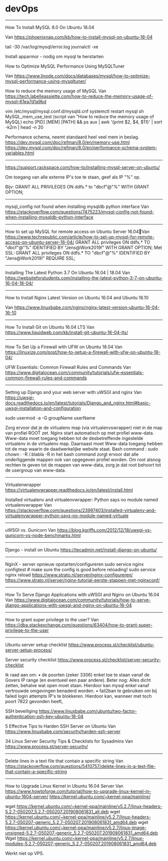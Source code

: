 # devOps

---------

How To Install MySQL 8.0 On Ubuntu 18.04

Van <https://phoenixnap.com/kb/how-to-install-mysql-on-ubuntu-18-04> 

tail -30 /var/log/mysql/error.log
journalctl -xe

Install apparmor - nodig om mysql te herstarten


How to Optimize MySQL Performance Using MySQLTuner

Van <https://www.linode.com/docs/databases/mysql/how-to-optimize-mysql-performance-using-mysqltuner/> 

How to reduce the memory usage of MySQL
Van <https://tech.labelleassiette.com/how-to-reduce-the-memory-usage-of-mysql-61ea7d1a9bd> 

vim /etc/mysql/mysql.conf.d/mysqld.cnf
systemctl restart mysql
sh MySQL_mem_use_test (script van "How to reduce the memory usage of MySQL)
echo [PID]  [MEM]  [PATH] &&  ps aux | awk '{print $2, $4, $11}' | sort -k2rn | head -n 20

Performance schema, neemt standaard heel veel mem in beslag.
https://dev.mysql.com/doc/refman/8.0/en/memory-use.html
https://dev.mysql.com/doc/refman/8.0/en/performance-schema-system-variables.html

---------

https://support.rackspace.com/how-to/installing-mysql-server-on-ubuntu/

Om toegang van alle externe IP's toe te staan, geef als IP "%" op.

Bijv: GRANT ALL PRIVILEGES ON ddfs.* to "dbcf"@"%" WITH GRANT OPTION;

---------

mysql_config not found when installing mysqldb python interface
Van <https://stackoverflow.com/questions/7475223/mysql-config-not-found-when-installing-mysqldb-python-interface> 

---------

How to set up MySQL for remote access on Ubuntu Server 16.04Van <https://www.techrepublic.com/article/how-to-set-up-mysql-for-remote-access-on-ubuntu-server-16-04/> 
GRANT ALL privileges ON ddfs.* TO "dbcf"@"%" IDENTIFIED BY "Jens@Work2019!" WITH GRANT OPTION;
Met SSL: GRANT ALL privileges ON ddfs.* TO "dbcf"@"%" IDENTIFIED BY "Jens@Work2019!" REQUIRE SSL;

---------

Installing The Latest Python 3.7 On Ubuntu 16.04 | 18.04
Van <https://websiteforstudents.com/installing-the-latest-python-3-7-on-ubuntu-16-04-18-04/> 

---------

How to Install Nginx Latest Version on Ubuntu 16.04 and Ubuntu 16.10

Van <https://www.linuxbabe.com/nginx/nginx-latest-version-ubuntu-16-04-16-10> 

---------

How To Install Git on Ubuntu 16.04 LTS
Van <https://www.liquidweb.com/kb/install-git-ubuntu-16-04-lts/> 

---------

How To Set Up a Firewall with UFW on Ubuntu 18.04
Van <https://linuxize.com/post/how-to-setup-a-firewall-with-ufw-on-ubuntu-18-04/> 

UFW Essentials: Common Firewall Rules and Commands
Van <https://www.digitalocean.com/community/tutorials/ufw-essentials-common-firewall-rules-and-commands> 

---------

Setting up Django and your web server with uWSGI and nginx
Van <https://uwsgi-docs.readthedocs.io/en/latest/tutorials/Django_and_nginx.html#basic-uwsgi-installation-and-configuration> 

sudo usermod -a -G groupName userName

Zorg ervoor dat je de virtualenv map (via virtualenvswrapper) niet in de map van profiel ROOT zet. Nginx start automatisch op met profiel www-data. Www-data moet toegang hebben tot de desbetreffende ingestelde virtualenv in de virtualenv map. Daarnaast moet Www-data toegang hebben tot de map waarin de daadwerkelijke website staat.
Bash command : sudo chown <your username>:<your usergroup> -R <path to>/.blabla
-R in het bash command zorgt ervoor dat alle onderliggende mappen ook van opgegeven profiel worden.
Om root alsnog rechten te geven tot de mappen van www-data, zorg je dat root behoort tot de usergroup van www-data.

---------

Virtualenwrapper
https://virtualenvwrapper.readthedocs.io/en/latest/install.html

Installed virtualenv and virtualenvwrapper: Python says no module named virtualenvwrapper
Van <https://stackoverflow.com/questions/23997403/installed-virtualenv-and-virtualenvwrapper-python-says-no-module-named-virtuale> 

---------

uWSGI vs. Gunicorn
Van <https://blog.kgriffs.com/2012/12/18/uwsgi-vs-gunicorn-vs-node-benchmarks.html> 

---------

Django - install on Ubuntu
https://tecadmin.net/install-django-on-ubuntu/

---------

NginX - server opnieuw opstarten/configureren
sudo service nginx configtest  # make sure the config is good before reloading!
sudo service nginx reload
https://www.strato.nl/server/nginx-configureren/
https://www.strato.nl/server/nginx-tutorial-eerste-stappen-met-nginxconf/

---------

How To Serve Django Applications with uWSGI and Nginx on Ubuntu 16.04
Van <https://www.digitalocean.com/community/tutorials/how-to-serve-django-applications-with-uwsgi-and-nginx-on-ubuntu-16-04> 

---------

How to grant super privilege to the user?
Van <https://dba.stackexchange.com/questions/63404/how-to-grant-super-privilege-to-the-user> 

---------
Ubuntu server setup checklist
https://www.process.st/checklist/ubuntu-server-setup-process/

Server security checklist
https://www.process.st/checklist/server-security-checklist

Ik raad aan om: 
•	de poorten (zeker 3306) enkel toe te staan vanaf de Govers IP range (en eventueel een paar andere). Beter nog: Alles dicht zetten, behalve wat open moet staan.
Hierdoor kan mysql enkel vanaf vertrouwde omgevingen benaderd worden.
•	fail2ban te gebruiken om bij failed login attempts IP's te blokkeren. 
Hierdoor kan, wanneer met toch poort 7822 gevonden heeft, 

SSH beveiliging
https://www.linuxbabe.com/ubuntu/two-factor-authentication-ssh-key-ubuntu-18-04

5 Effective Tips to Harden SSH Server on Ubuntu
Van <https://www.linuxbabe.com/security/harden-ssh-server> 

34 Linux Server Security Tips & Checklists for Sysadmins
Van <https://www.process.st/server-security/> 

---------

Delete lines in a text file that contain a specific string
Van <https://stackoverflow.com/questions/5410757/delete-lines-in-a-text-file-that-contain-a-specific-string> 

---------

How to Upgrade Linux Kernel in Ubuntu 16.04 Server
Van <https://www.howtoforge.com/tutorial/how-to-upgrade-linux-kernel-in-ubuntu-1604-server/> 
https://kernel.ubuntu.com/~kernel-ppa/mainline/


wget https://kernel.ubuntu.com/~kernel-ppa/mainline/v5.2.7/linux-headers-5.2.7-050207_5.2.7-050207.201908061831_all.deb
wget https://kernel.ubuntu.com/~kernel-ppa/mainline/v5.2.7/linux-headers-5.2.7-050207-generic_5.2.7-050207.201908061831_amd64.deb
wget https://kernel.ubuntu.com/~kernel-ppa/mainline/v5.2.7/linux-image-unsigned-5.2.7-050207-generic_5.2.7-050207.201908061831_amd64.deb
Wget https://kernel.ubuntu.com/~kernel-ppa/mainline/v5.2.7/linux-modules-5.2.7-050207-generic_5.2.7-050207.201908061831_amd64.deb

Werkt niet op VPS.
